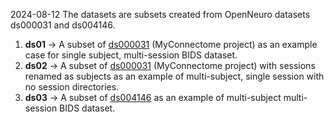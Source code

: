 2024-08-12
The datasets are subsets created from OpenNeuro datasets ds000031 and ds004146. 

1. **ds01** -> A subset of [ds000031](https://openneuro.org/datasets/ds000031/versions/2.0.2) (MyConnectome project) as an example case for single subject, multi-session BIDS dataset.
2. **ds02** -> A subset of [ds000031](https://openneuro.org/datasets/ds000031/versions/2.0.2) (MyConnectome project) with sessions renamed as subjects as an example of multi-subject, single session with no session directories. 
3. **ds03** -> A subset of [ds004146](https://openneuro.org/datasets/ds004146/versions/1.0.4) as an example of multi-subject multi-session BIDS dataset. 
